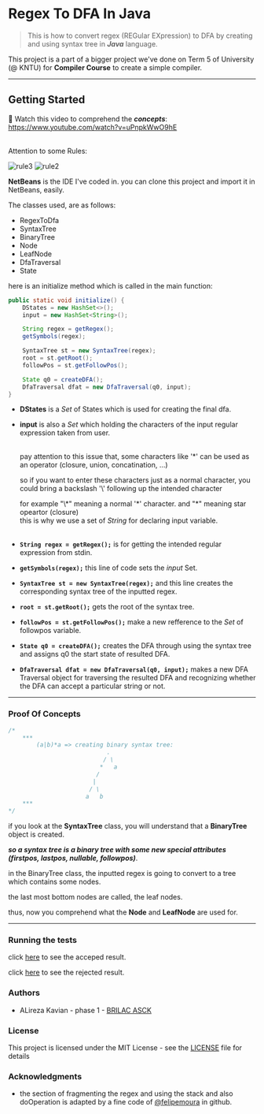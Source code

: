 <!--
  Title: regex to dfa directly by using syntax tree
  Description: This is how to convert regex (REGular EXpression) to DFA by creating and using syntax tree with java code
  Author: alireza_kay (alirezakay)
-->

# Regex To DFA In Java

> This is how to convert regex (REGular EXpression) to DFA by creating and using syntax tree in ***Java*** language.<br>

This project is a part of a bigger project we've done on Term 5 of University (@ KNTU) for **Compiler Course** to create a simple compiler. 

<hr>

## Getting Started

:small_blue_diamond: Watch this video to comprehend the **_concepts_**: https://www.youtube.com/watch?v=uPnpkWwO9hE<br><br>

Attention to some Rules:<br>

![rule3](https://github.com/alirezakay/RegexToDFA/blob/master/assets/img/rule2.png)
![rule2](https://github.com/alirezakay/RegexToDFA/blob/master/assets/img/rule3.PNG)



**NetBeans** is the IDE I've coded in. you can clone this project and import it in NetBeans, easily.<br>

The classes used, are as follows:
- RegexToDfa
- SyntaxTree
- BinaryTree
- Node
- LeafNode
- DfaTraversal
- State

here is an initialize method which is called in the main function:
```java
public static void initialize() {
    DStates = new HashSet<>();
    input = new HashSet<String>();

    String regex = getRegex();
    getSymbols(regex);

    SyntaxTree st = new SyntaxTree(regex);
    root = st.getRoot();
    followPos = st.getFollowPos();

    State q0 = createDFA();
    DfaTraversal dfat = new DfaTraversal(q0, input);    
}
```
- **DStates** is a _Set_ of States which is used for creating the final dfa.<br>

- **input** is also a _Set_ which holding the characters of the input regular expression taken from user.<br><br>

  pay attention to this issue that, some characters like '\*' can be used as an operator (closure, union, concatination, ...)<br>
  
  so if you want to enter these characters just as a normal character, you could bring a backslash '\\' following up the intended character<br>
  
  for example "\\\*" meaning a normal '\*' character. and "\*" meaning star opeartor (closure)<br>
  this is why we use a set of _String_ for declaring input variable.<br><br>
  
- **`String regex = getRegex();`** is for getting the intended regular expression from stdin.<br>

- **`getSymbols(regex);`** this line of code sets the _input_ Set.<br>

- **`SyntaxTree st = new SyntaxTree(regex);`** and this line creates the corresponding syntax tree of the inputted regex.<br>

- **`root = st.getRoot();`** gets the root of the syntax tree.<br>

- **`followPos = st.getFollowPos();`** make a new refference to the _Set_ of followpos variable.<br>

- **`State q0 = createDFA();`** creates the DFA through using the syntax tree and assigns q0 the start state of resulted DFA.<br>

- **`DfaTraversal dfat = new DfaTraversal(q0, input);`** makes a new DFA Traversal object for traversing the resulted DFA and recognizing whether the DFA can accept a particular string or not.<br>

<hr>

### Proof Of Concepts

```java
/*
    ***
        (a|b)*a => creating binary syntax tree:
                            .
                           / \
                          *   a
                         /
                        |
                       / \
                      a   b
    ***
*/
```

if you look at the **SyntaxTree** class, you will understand that a **BinaryTree** object is created.

**_so a syntax tree is a binary tree with some new special attributes (firstpos, lastpos, nullable, followpos)_**.

in the BinaryTree class, the inputted regex is going to convert to a tree which contains some nodes.

the last most bottom nodes are called, the leaf nodes.

thus, now you comprehend what the **Node** and **LeafNode** are used for.

<hr>

### Running the tests
click [here](https://github.com/alirezakay/RegexToDFA/blob/master/assets/img/run1.PNG) to see the acceped result.

click [here](https://github.com/alirezakay/RegexToDFA/blob/master/assets/img/run2.PNG) to see the rejected result.


### Authors
- ALireza Kavian - phase 1 - [BRILAC ASCK](https://www.github.com/BRILACASCK)

### License
This project is licensed under the MIT License - see the [LICENSE](https://github.com/alirezakay/RegexToDFA/blob/master/LICENSE) file for details

### Acknowledgments
- the section of fragmenting the regex and using the stack and also doOperation is adapted by a fine code of [@felipemoura](https://github.com/felipemoura/RegularExpression-to-NFA-to-DFA) in github.

